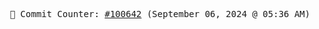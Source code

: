 <p align="center">
    <samp>
        📮 Commit Counter: <a href="https://github.com/Javascript-void0/Javascript-void0/commits/main">#100642</a> (September 06, 2024 @ 05:36 AM)
    </samp>
</p>